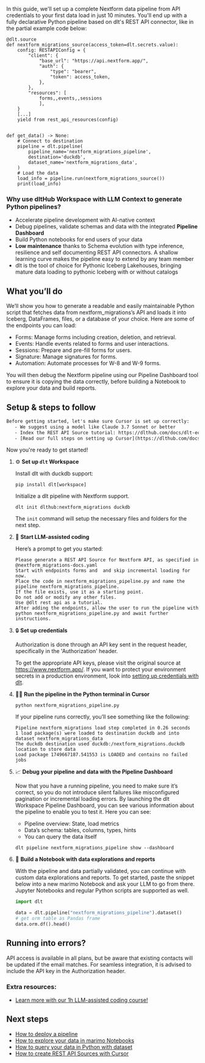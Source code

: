 In this guide, we'll set up a complete Nextform data pipeline from API credentials to your first data load in just 10 minutes. You'll end up with a fully declarative Python pipeline based on dlt's REST API connector, like in the partial example code below:

```python-outcome
@dlt.source
def nextform_migrations_source(access_token=dlt.secrets.value):
    config: RESTAPIConfig = {
        "client": {
            "base_url": "https://api.nextform.app/",
            "auth": {
                "type": "bearer",
                "token": access_token,
            },
        },
        "resources": [
            forms,,events,,sessions
            ],
    }
    [...]
    yield from rest_api_resources(config)


def get_data() -> None:
    # Connect to destination
    pipeline = dlt.pipeline(
        pipeline_name='nextform_migrations_pipeline',
        destination='duckdb',
        dataset_name='nextform_migrations_data', 
    )
    # Load the data
    load_info = pipeline.run(nextform_migrations_source())
    print(load_info) 
```

### Why use dltHub Workspace with LLM Context to generate Python pipelines?

- Accelerate pipeline development with AI-native context
- Debug pipelines, validate schemas and data with the integrated **Pipeline Dashboard**
- Build Python notebooks for end users of your data
- **Low maintenance** thanks to Schema evolution with type inference, resilience and self documenting REST API connectors. A shallow learning curve makes the pipeline easy to extend by any team member
- dlt is the tool of choice for Pythonic Iceberg Lakehouses, bringing mature data loading to pythonic Iceberg with or without catalogs

## What you’ll do

We’ll show you how to generate a readable and easily maintainable Python script that fetches data from nextform_migrations’s API and loads it into Iceberg, DataFrames, files, or a database of your choice. Here are some of the endpoints you can load:

- Forms: Manage forms including creation, deletion, and retrieval.
- Events: Handle events related to forms and user interactions.
- Sessions: Prepare and pre-fill forms for users.
- Signature: Manage signatures for forms.
- Automation: Automate processes for W-8 and W-9 forms.

You will then debug the Nextform pipeline using our Pipeline Dashboard tool to ensure it is copying the data correctly, before building a Notebook to explore your data and build reports.

## Setup & steps to follow

```default
Before getting started, let's make sure Cursor is set up correctly:
   - We suggest using a model like Claude 3.7 Sonnet or better
   - Index the REST API Source tutorial: https://dlthub.com/docs/dlt-ecosystem/verified-sources/rest_api/ and add it to context as **@dlt rest api**
   - [Read our full steps on setting up Cursor](https://dlthub.com/docs/dlt-ecosystem/llm-tooling/cursor-restapi#23-configuring-cursor-with-documentation)
```

Now you're ready to get started!

1. ⚙️ **Set up `dlt` Workspace**
    
    Install dlt with duckdb support:
    ```shell
    pip install dlt[workspace]
    ```

    Initialize a dlt pipeline with Nextform support.
    ```shell
    dlt init dlthub:nextform_migrations duckdb
    ```

    The `init` command will setup the necessary files and folders for the next step.
    
2. 🤠 **Start LLM-assisted coding**
    
    Here’s a prompt to get you started:
    
    ```prompt
    Please generate a REST API Source for Nextform API, as specified in @nextform_migrations-docs.yaml 
    Start with endpoints forms and  and skip incremental loading for now. 
    Place the code in nextform_migrations_pipeline.py and name the pipeline nextform_migrations_pipeline. 
    If the file exists, use it as a starting point. 
    Do not add or modify any other files. 
    Use @dlt rest api as a tutorial. 
    After adding the endpoints, allow the user to run the pipeline with python nextform_migrations_pipeline.py and await further instructions.
    ```

    
3. 🔒 **Set up credentials** 
    
    Authorization is done through an API key sent in the request header, specifically in the 'Authorization' header.
    
    To get the appropriate API keys, please visit the original source at https://www.nextform.app/.
    If you want to protect your environment secrets in a production environment, look into [setting up credentials with dlt](https://dlthub.com/docs/walkthroughs/add_credentials).
    
4. 🏃‍♀️ **Run the pipeline in the Python terminal in Cursor**
    
    ```shell
    python nextform_migrations_pipeline.py
    ```
    
    If your pipeline runs correctly, you’ll see something like the following:
    
    ```shell
    Pipeline nextform_migrations load step completed in 0.26 seconds
    1 load package(s) were loaded to destination duckdb and into dataset nextform_migrations_data
    The duckdb destination used duckdb:/nextform_migrations.duckdb location to store data
    Load package 1749667187.541553 is LOADED and contains no failed jobs
    ```
    
5. 📈 **Debug your pipeline and data with the Pipeline Dashboard**

    Now that you have a running pipeline, you need to make sure it’s correct, so you do not introduce silent failures like misconfigured pagination or incremental loading errors. By launching the dlt Workspace Pipeline Dashboard, you can see various information about the pipeline to enable you to test it. Here you can see:
    - Pipeline overview: State, load metrics
    - Data’s schema: tables, columns, types, hints
    - You can query the data itself
    
    ```shell
    dlt pipeline nextform_migrations_pipeline show --dashboard
    ```
    
6. 🐍 **Build a Notebook with data explorations and reports**

    With the pipeline and data partially validated, you can continue with custom data explorations and reports. To get started, paste the snippet below into a new marimo Notebook and ask your LLM to go from there. Jupyter Notebooks and regular Python scripts are supported as well.

    
    ```python
    import dlt

   data = dlt.pipeline("nextform_migrations_pipeline").dataset()
   # get orm table as Pandas frame
   data.orm.df().head()
    ```

## Running into errors?

API access is available in all plans, but be aware that existing contacts will be updated if the email matches. For seamless integration, it is advised to include the API key in the Authorization header.

### Extra resources:

- [Learn more with our 1h LLM-assisted coding course!](https://www.youtube.com/watch?v=GGid70rnJuM)

## Next steps

- [How to deploy a pipeline](https://dlthub.com/docs/walkthroughs/deploy-a-pipeline)
- [How to explore your data in marimo Notebooks](https://dlthub.com/docs/general-usage/dataset-access/marimo)
- [How to query your data in Python with dataset](https://dlthub.com/docs/general-usage/dataset-access/dataset)
- [How to create REST API Sources with Cursor](https://dlthub.com/docs/dlt-ecosystem/llm-tooling/cursor-restapi)